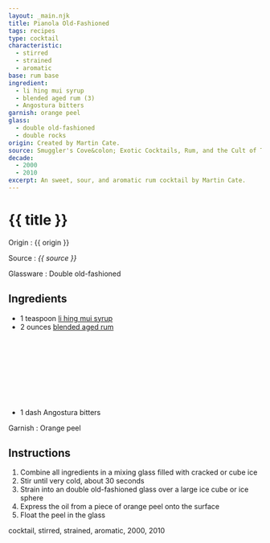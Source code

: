 ```yaml
---
layout: _main.njk
title: Pianola Old-Fashioned
tags: recipes
type: cocktail
characteristic:
  - stirred
  - strained
  - aromatic
base: rum base
ingredient:
  - li hing mui syrup
  - blended aged rum (3)
  - Angostura bitters
garnish: orange peel
glass:
  - double old-fashioned
  - double rocks
origin: Created by Martin Cate.
source: Smuggler's Cove&colon; Exotic Cocktails, Rum, and the Cult of Tiki
decade:
  - 2000
  - 2010
excerpt: An sweet, sour, and aromatic rum cocktail by Martin Cate.
---
```

<!-- markdownlint-disable MD025 -->
# {{ title }}
<!-- markdownlint-enable MD025 -->

Origin
  : {{ origin }}

Source
  : <cite><span data-pagefind-filter="Source">{{ source }}</span></cite>

Glassware
  : <span data-pagefind-filter="Glassware">Double old-fashioned</span>

## Ingredients

* 1 teaspoon [li hing mui syrup](/mixes/li-hing-mui-syrup)
* 2 ounces [blended aged rum](/rums/05-rum-blended-aged/)<icon-l space="1em" label="(3)" class="bigger"><span class="with-icon"><svg class="icon"><use href="/assets/images/icons/circle-3.svg#circle-3"></use></svg></span></icon-l>
* 1 dash Angostura bitters

Garnish
  : <span data-pagefind-filter="Garnish">Orange peel</span>

## Instructions

1. Combine all ingredients in a mixing glass filled with cracked or cube ice
2. Stir until very cold, about 30 seconds
3. Strain into an double old-fashioned glass over a large ice cube or ice sphere
4. Express the oil from a piece of orange peel onto the surface
5. Float the peel in the glass

<div
  class="sr-only"
  data-cat[0]="Drink"
  data-type[0]="Cocktail"
  data-char[0]="Stirred"
  data-char[1]="Strained"
  data-char[2]="Aromatic"
  data-base[0]="Rum/Cane spirits"
  data-ingredient[0]="Li hing mui syrup"
  data-ingredient[1]="Blended aged rum [3]"
  data-ingredient[2]="Angostura bitters"
  data-pantry[0]="Orange peel"
  data-syrup[0]="Li hing mui syrup"
  data-liquor[0]="Blended aged rum [3]"
  data-bitters[0]="Angostura bitters"
  data-origin[0]="Martin Cate"
  data-glass[0]="Double rocks"
  data-decade[0]="2000"
  data-decade[1]="2010"
  data-pagefind-filter="
    Category[data-cat[0]],
    Type[data-type[0]],
    Characteristic[data-char[0]],
    Characteristic[data-char[1]],
    Characteristic[data-char[2]],
    Base[data-base[0]],
    Ingredient[data-ingredient[0]],
    Ingredient[data-ingredient[1]],
    Ingredient[data-ingredient[2]],
    Pantry[data-pantry[0]],
    Syrup[data-syrup[0]],
    Liquor[data-liquor[0]],
    Bitters[data-bitters[0]],
    Origin[data-origin[0]],
    Glassware[data-glass[0]],
    Decade[data-decade[0]],
    Decade[data-decade[1]]
  "
>
</div>

<div class="keywords" aria-hidden>cocktail, stirred, strained, aromatic, 2000, 2010</div>

